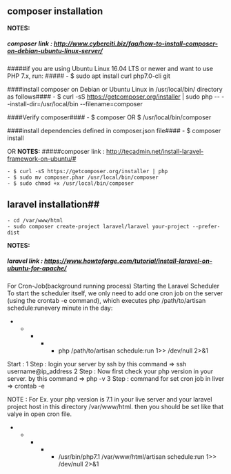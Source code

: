 ## composer installation
	
**NOTES:**
##### composer link : http://www.cyberciti.biz/faq/how-to-install-composer-on-debian-ubuntu-linux-server/
	
#####if you are using Ubuntu Linux 16.04 LTS or newer and want to use PHP 7.x, run: #####
	- $ sudo apt install curl php7.0-cli git 
	
####install composer on Debian or Ubuntu Linux in /usr/local/bin/ directory as follows####
	- $ curl -sS https://getcomposer.org/installer | sudo php -- --install-dir=/usr/local/bin --filename=composer
 
####Verify composer####
	- $ composer OR $ /usr/local/bin/composer
	
####install dependencies defined in composer.json file####
	- $ composer install
	
OR
**NOTES:** 
#####composer link : http://tecadmin.net/install-laravel-framework-on-ubuntu/#
	
	- $ curl -sS https://getcomposer.org/installer | php
	- $ sudo mv composer.phar /usr/local/bin/composer	
	- $ sudo chmod +x /usr/local/bin/composer

## laravel installation##
	
	- cd /var/www/html
	- sudo composer create-project laravel/laravel your-project --prefer-dist
	
**NOTES:** 
##### laravel link : https://www.howtoforge.com/tutorial/install-laravel-on-ubuntu-for-apache/

For Cron-Job(background running process)
Starting the Laravel Scheduler
To start the scheduler itself, we only need to add one cron job on the server (using the crontab -e command), which executes php /path/to/artisan schedule:runevery minute in the day:

* * * * * php /path/to/artisan schedule:run 1>> /dev/null 2>&1


Start :
1 Step : login your server by ssh by this command => ssh username@ip_address
2 Step : Now first check your php version in your server. by this command => php -v
3 Step : command for set cron job in liver => crontab -e

NOTE : For Ex. your php version is 7.1 in your live server and your laravel project host in this directory /var/www/html. then you should be set like that valye in open cron file.
* * * * * /usr/bin/php7.1 /var/www/html/artisan schedule:run 1>> /dev/null 2>&1
	
	
	